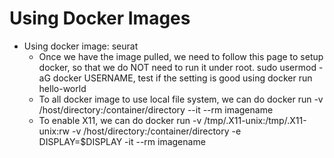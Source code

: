 # Using Docker Images

* Using docker image: seurat
  * Once we have the image pulled, we need to follow this page to setup docker, so that we do NOT need to run it under root. sudo usermod -aG docker USERNAME, test if the setting is good using docker run hello-world
  * To all docker image to use local file system, we can do docker run -v /host/directory:/container/directory --it --rm imagename
  * To enable X11, we can do docker run -v /tmp/.X11-unix:/tmp/.X11-unix:rw -v /host/directory:/container/directory -e DISPLAY=$DISPLAY -it --rm imagename